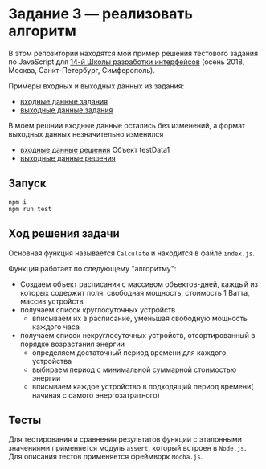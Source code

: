 # Задание 3 — реализовать алгоритм

В этом репозитории находятся мой пример решения тестового задания по JavaScript для [14-й Школы разработки интерфейсов](https://academy.yandex.ru/events/frontend/shri_msk-2018-2) (осень 2018, Москва, Санкт-Петербург, Симферополь).

Примеры входных и выходных данных из задания:

- [входные данные задания](./data/input.json)
- [выходные данные задания](./data/output.json)

В моем решнии входные данные остались без изменений,
а формат выходных данных незначительно изменился

- [входные данные решения](./test/const.js) Объект testData1
- [выходные данные решения](./output.json)

## Запуск

```
npm i
npm run test
```

## Ход решения задачи

Основная функция называется `Calculate` и находится в файле `index.js`.

Функция работает по следующему "алгоритму":

- Создаем объект расписания с массивом объектов-дней, каждый из которых содержит поля: свободная мощность, стоимость 1 Ватта, массив устройств
- получаем список круглосуточных устройств
  - вписываем их в расписание, уменьшая свободную мощность каждого часа
- получаем список некруглосуточных устройств, отсортированный в порядке возрастания энергии
  - определяем достаточный период времени для каждого устройства
  - выбираем период с минимальной суммарной стоимостью энергии
  - вписываем каждое устройство в подходящий период времени( начиная с самого энергозатратного)

## Тесты
Для тестирования и сравнения результатов функции с эталонными значениями применяется модуль `assert`, который встроен в `Node.js`.
Для описания тестов применяется фреймворк `Mocha.js`.

